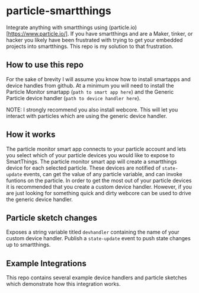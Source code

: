 # particle-smartthings
Integrate anything with smartthings using (particle.io)[https://www.particle.io/]. If you have smartthings and are a Maker, tinker, or hacker you likely have been frustrated with trying to get your embedded projects into smartthings. This repo is my solution to that frustration.

## How to use this repo
For the sake of brevity I will assume you know how to install smartapps and device handles from github. At a minimum you will need to install the Particle Monitor smartapp (`path to smart app here`) and the Generic Particle device handler (`path to device handler here`).

NOTE: I strongly recommend you also install webcore. This will let you interact with particles which are using the generic device handler.

## How it works
The particle monitor smart app connects to your particle account and lets you select which of your particle devices you would like to expose to SmartThings. The particle monitor smart app will create a smartthings device for each selected particle. These devices are notified of `state-update` events, can get the value of any particle variable, and can invoke funtions on the particle. In order to get the most out of your particle devices it is recommended that you create a custom device handler. However, if you are just looking for something quick and dirty webcore can be used to drive the generic device handler.

## Particle sketch changes
Exposes a string variable titled `devhandler` containing the name of your custom device handler.
Publish a `state-update` event to push state changes up to smartthings.


## Example Integrations
This repo contains several example device handlers and particle sketches which demonstrate how this integration works.
